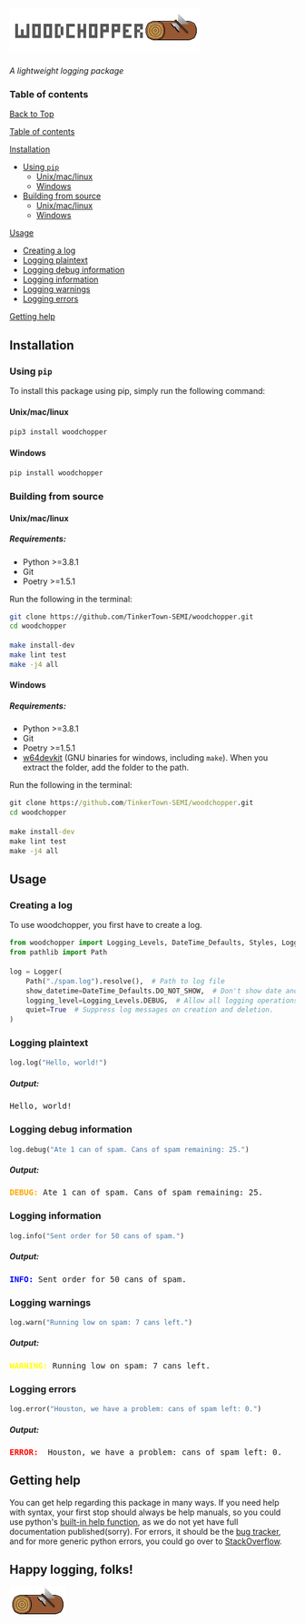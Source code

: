 # ![Woodchopper](https://github.com/TinkerTown-SEMI/woodchopper/raw/main/assets/icons/woodchopper_with_log.png)

*A lightweight logging package*

<style>
	span.debug, span.info, span.warn, span.error {
		font-weight: bold;
	}
	span.debug {
		color: orange;
	}
	span.info {
		color: blue;
	}
	span.warn {
		color: yellow;
	}
	span.error {
		color: red;
	}
</style>
### Table of contents
[Back to Top](#woodchopper)

[Table of contents](#table-of-contents)

[Installation](#installation)
- [Using `pip`](#using-pip)
	- [Unix/mac/linux](#unixmaclinux)
	- [Windows](#windows)
- [Building from source](#building-from-source)
	- [Unix/mac/linux](#unixmaclinux-1)
	- [Windows](#windows-1)

[Usage](#usage)
- [Creating a log](#creating-a-log)
- [Logging plaintext](#logging-plaintext)
- [Logging debug information](#logging-debug-information)
- [Logging information](#logging-information)
- [Logging warnings](#logging-warnings)
- [Logging errors](#logging-errors)

[Getting help](#getting-help)

## Installation

### Using `pip`
To install this package using pip, simply run the following command:

#### Unix/mac/linux
```bash
pip3 install woodchopper
```


#### Windows
```cmd
pip install woodchopper
```

### Building from source

#### Unix/mac/linux
##### Requirements:
- Python >=3.8.1
- Git
- Poetry >=1.5.1

Run the following in the terminal:
```bash
git clone https://github.com/TinkerTown-SEMI/woodchopper.git
cd woodchopper

make install-dev
make lint test
make -j4 all
```

#### Windows
##### Requirements:
- Python >=3.8.1
- Git
- Poetry >=1.5.1
- [w64devkit](https://github.com/skeeto/w64devkit) (GNU binaries for windows, including `make`). When you extract the folder, add the folder to the path.

Run the following in the terminal:
```cmd
git clone https://github.com/TinkerTown-SEMI/woodchopper.git
cd woodchopper

make install-dev
make lint test
make -j4 all
```


## Usage
### Creating a log
To use woodchopper, you first have to create a log.
```py
from woodchopper import Logging_Levels, DateTime_Defaults, Styles, Logger
from pathlib import Path

log = Logger(
	Path("./spam.log").resolve(),  # Path to log file
	show_datetime=DateTime_Defaults.DO_NOT_SHOW,  # Don't show date and time. Other options: DateTime_Defaults.DATE_AND_TIME, DateTime_Defaults.DATE_ONLY, DateTime_Defaults.TIME_ONLY
	logging_level=Logging_Levels.DEBUG,  # Allow all logging operations. Other options: Logging_Levels.DEFAULT, Logging_Levels.WARNING, Logging_Levels.ERROR, Logging_Levels.SILENT.
	quiet=True  # Suppress log messages on creation and deletion.
)
```

### Logging plaintext
```py
log.log("Hello, world!")
```
##### Output:
<pre>Hello, world!</pre>

### Logging debug information
```py
log.debug("Ate 1 can of spam. Cans of spam remaining: 25.")
```
##### Output:
<pre><span class="debug">DEBUG: </span>Ate 1 can of spam. Cans of spam remaining: 25.</pre>

### Logging information
```py
log.info("Sent order for 50 cans of spam.")
```
##### Output:
<pre><span class="info">INFO: </span>Sent order for 50 cans of spam.</pre>

### Logging warnings
```py
log.warn("Running low on spam: 7 cans left.")
```
##### Output:
<pre><span class="warn">WARNING: </span>Running low on spam: 7 cans left.</pre>

### Logging errors
```py
log.error("Houston, we have a problem: cans of spam left: 0.")
```
##### Output:
<pre><span class="error">ERROR: </span> Houston, we have a problem: cans of spam left: 0.</pre>

## Getting help

You can get help regarding this package in many ways. If you need help with syntax, your first stop should always be help manuals, so you could use python's [built-in help function](https://docs.python.org/3.11/library/functions.html#help), as we do not yet have full documentation published(sorry). For errors, it should be the [bug tracker](https://github.com/TinkerTown-SEMI/woodchopper/issues), and for more generic python errors, you could go over to [StackOverflow](https://stackoverflow.com).

## Happy logging, folks!

![Log](https://github.com/TinkerTown-SEMI/woodchopper/raw/main/assets/icons/log.png)
